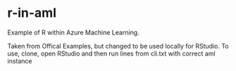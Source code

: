 # r-in-aml
Example of R within Azure Machine Learning.

Taken from Offical Examples, but changed to be used locally for RStudio.
To use, clone, open RStudio and then run lines from cli.txt with correct aml instance
